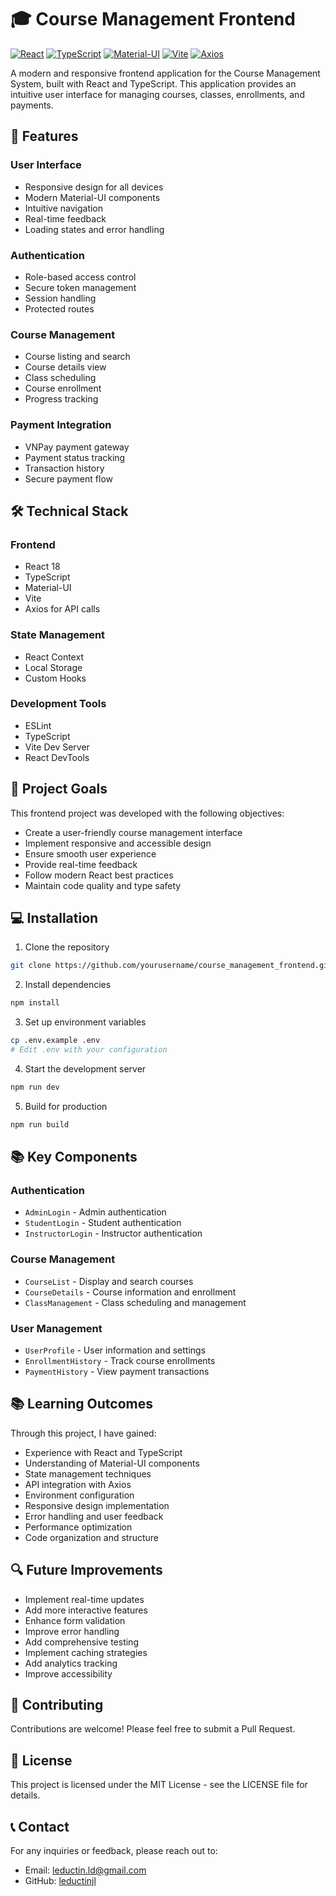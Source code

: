 # 🎓 Course Management Frontend

[![React](https://img.shields.io/badge/React-20232A?style=for-the-badge&logo=react&logoColor=61DAFB)](https://reactjs.org/)
[![TypeScript](https://img.shields.io/badge/TypeScript-007ACC?style=for-the-badge&logo=typescript&logoColor=white)](https://www.typescriptlang.org/)
[![Material-UI](https://img.shields.io/badge/Material--UI-0081CB?style=for-the-badge&logo=material-ui&logoColor=white)](https://mui.com/)
[![Vite](https://img.shields.io/badge/Vite-B73FE9?style=for-the-badge&logo=vite&logoColor=FFD62E)](https://vitejs.dev/)
[![Axios](https://img.shields.io/badge/Axios-5A29E4?style=for-the-badge&logo=axios&logoColor=white)](https://axios-http.com/)

A modern and responsive frontend application for the Course Management System, built with React and TypeScript. This application provides an intuitive user interface for managing courses, classes, enrollments, and payments.

## 🚀 Features

### User Interface
- Responsive design for all devices
- Modern Material-UI components
- Intuitive navigation
- Real-time feedback
- Loading states and error handling

### Authentication
- Role-based access control
- Secure token management
- Session handling
- Protected routes

### Course Management
- Course listing and search
- Course details view
- Class scheduling
- Course enrollment
- Progress tracking

### Payment Integration
- VNPay payment gateway
- Payment status tracking
- Transaction history
- Secure payment flow

## 🛠️ Technical Stack

### Frontend
- React 18
- TypeScript
- Material-UI
- Vite
- Axios for API calls

### State Management
- React Context
- Local Storage
- Custom Hooks

### Development Tools
- ESLint
- TypeScript
- Vite Dev Server
- React DevTools

## 🎯 Project Goals

This frontend project was developed with the following objectives:
- Create a user-friendly course management interface
- Implement responsive and accessible design
- Ensure smooth user experience
- Provide real-time feedback
- Follow modern React best practices
- Maintain code quality and type safety

## 💻 Installation

1. Clone the repository
```bash
git clone https://github.com/yourusername/course_management_frontend.git
```

2. Install dependencies
```bash
npm install
```

3. Set up environment variables
```bash
cp .env.example .env
# Edit .env with your configuration
```

4. Start the development server
```bash
npm run dev
```

5. Build for production
```bash
npm run build
```

## 📚 Key Components

### Authentication
- `AdminLogin` - Admin authentication
- `StudentLogin` - Student authentication
- `InstructorLogin` - Instructor authentication

### Course Management
- `CourseList` - Display and search courses
- `CourseDetails` - Course information and enrollment
- `ClassManagement` - Class scheduling and management

### User Management
- `UserProfile` - User information and settings
- `EnrollmentHistory` - Track course enrollments
- `PaymentHistory` - View payment transactions

## 📚 Learning Outcomes

Through this project, I have gained:
- Experience with React and TypeScript
- Understanding of Material-UI components
- State management techniques
- API integration with Axios
- Environment configuration
- Responsive design implementation
- Error handling and user feedback
- Performance optimization
- Code organization and structure

## 🔍 Future Improvements

- Implement real-time updates
- Add more interactive features
- Enhance form validation
- Improve error handling
- Add comprehensive testing
- Implement caching strategies
- Add analytics tracking
- Improve accessibility

## 🤝 Contributing

Contributions are welcome! Please feel free to submit a Pull Request.

## 📄 License

This project is licensed under the MIT License - see the LICENSE file for details.

## 📞 Contact

For any inquiries or feedback, please reach out to:
- Email: [leductin.ld@gmail.com](mailto:leductin.ld@gmail.com)
- GitHub: [leductinjl](https://github.com/leductinjl)